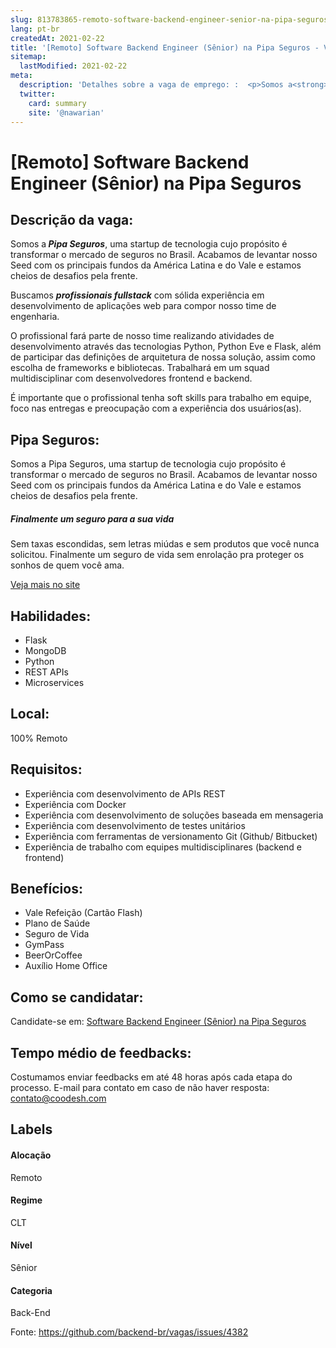 ```yaml
---
slug: 813783865-remoto-software-backend-engineer-senior-na-pipa-seguros
lang: pt-br
createdAt: 2021-02-22
title: '[Remoto] Software Backend Engineer (Sênior) na Pipa Seguros - Vaga de Emprego'
sitemap:
  lastModified: 2021-02-22
meta:
  description: 'Detalhes sobre a vaga de emprego: :  <p>Somos a<strong><em> Pipa Seguros</em></strong>, uma startup de tecnologia cujo propósito é transformar o mercado de seguros no Brasil. Acabamos de levantar nosso Seed com os principais fundos da América Latina e do Vale e estamos cheios de desafios pela frente.</p> <p>Buscamos <strong><em>profissionais fullstack</em></strong> com sólida experiência em desenvolvimento de aplicações web para compor nosso time de engenharia.</p> <p>O profissional fará parte de nosso time realizando atividades de desenvolvimento através das tecnologias Python, Python Eve e Flask, além de participar das definições de arquitetura de nossa solução, assim como escolha de frameworks e bibliotecas. Trabalhará em um squad multidisciplinar com desenvolvedores frontend e backend.</p> <p>É importante que o profissional tenha soft skills para trabalho em equipe, foco nas entregas e preocupação com a experiência dos usuários(as).</p> <p></p>'
  twitter:
    card: summary
    site: '@nawarian'
---
```


# [Remoto] Software Backend Engineer (Sênior) na Pipa Seguros

## Descrição da vaga: 
 <p>Somos a<strong><em> Pipa Seguros</em></strong>, uma startup de tecnologia cujo propósito é transformar o mercado de seguros no Brasil. Acabamos de levantar nosso Seed com os principais fundos da América Latina e do Vale e estamos cheios de desafios pela frente.</p>
<p>Buscamos <strong><em>profissionais fullstack</em></strong> com sólida experiência em desenvolvimento de aplicações web para compor nosso time de engenharia.</p>
<p>O profissional fará parte de nosso time realizando atividades de desenvolvimento através das tecnologias Python, Python Eve e Flask, além de participar das definições de arquitetura de nossa solução, assim como escolha de frameworks e bibliotecas. Trabalhará em um squad multidisciplinar com desenvolvedores frontend e backend.</p>
<p>É importante que o profissional tenha soft skills para trabalho em equipe, foco nas entregas e preocupação com a experiência dos usuários(as).</p>
<p></p>

## Pipa Seguros: 
 <p>Somos a Pipa Seguros, uma startup de tecnologia cujo propósito é transformar o mercado de seguros no Brasil. Acabamos de levantar nosso Seed com os principais fundos da América Latina e do Vale e estamos cheios de desafios pela frente.</p>

<h5>Finalmente um seguro para a sua vida</h5>
<p>Sem taxas escondidas, sem letras miúdas e sem produtos que você nunca solicitou. Finalmente um seguro de vida sem enrolação pra proteger os sonhos de quem você ama.</p><a href='https://coodesh.com/empresas/pipa-seguros'>Veja mais no site</a>

 ## Habilidades: 
 - Flask 
- MongoDB 
- Python 
- REST APIs 
- Microservices

## Local: 
 100% Remoto

## Requisitos: 
 - Experiência com desenvolvimento de APIs REST 
- Experiência com Docker 
- Experiência com desenvolvimento de soluções baseada em mensageria 
- Experiência com desenvolvimento de testes unitários 
- Experiência com ferramentas de versionamento Git (Github/ Bitbucket) 
- Experiência de trabalho com equipes multidisciplinares (backend e frontend)

## Benefícios: 
- Vale Refeição  (Cartão Flash) 
- Plano de Saúde 
- Seguro de Vida 
- GymPass 
- BeerOrCoffee 
- Auxílio Home Office

## Como se candidatar:
Candidate-se em: [Software Backend Engineer (Sênior) na Pipa Seguros](https://coodesh.com/vagas/engenheiro-de-software-backend-senior-221106?origin=github&modal=open)

## Tempo médio de feedbacks:
 Costumamos enviar feedbacks em até 48 horas após cada etapa do processo. E-mail para contato em caso de não haver resposta: [contato@coodesh.com](mailto:contato@coodesh.com)

## Labels

#### Alocação
Remoto

#### Regime
CLT

#### Nível
Sênior

#### Categoria
Back-End

Fonte: https://github.com/backend-br/vagas/issues/4382